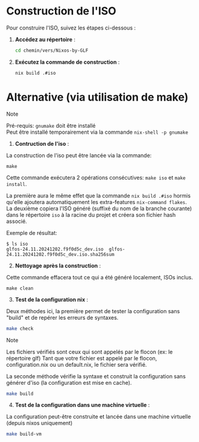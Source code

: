 # Construction de l'ISO

Pour construire l'ISO, suivez les étapes ci-dessous :

1. **Accédez au répertoire** :
   ```sh
   cd chemin/vers/Nixos-by-GLF
   ```

2. **Exécutez la commande de construction** :
   ```sh
   nix build .#iso 
   ```

# Alternative (via utilisation de make)

> [!NOTE]  
> Pré-requis: `gnumake` doit être installé  
> Peut être installé temporairement via la commande `nix-shell -p gnumake`  

1. **Contruction de l'iso** :

La construction de l'iso peut être lancée via la commande:  
   ```
   make
   ```

Cette commande exécutera 2 opérations consécutives: `make iso` et `make install`.  

La première aura le même effet que la commande `nix build .#iso` hormis qu'elle ajoutera automatiquement les extra-features `nix-command flakes`.  
La deuxième copiera l'ISO généré (suffixé du nom de la branche courante) dans le répertoire `iso` à la racine du projet et créera son fichier hash associé.  

Exemple de résultat:  
   ```
   $ ls iso
   glfos-24.11.20241202.f9f0d5c_dev.iso  glfos-24.11.20241202.f9f0d5c_dev.iso.sha256sum
   ```

2. **Nettoyage après la construction** : 

Cette commande effacera tout ce qui a été généré localement, ISOs inclus.  

   ```
   make clean
   ```

3. **Test de la configuration nix** : 

Deux méthodes ici, la première permet de tester la configuration sans "build" et de repérer les erreurs de syntaxes.

```bash
make check
```

> [!NOTE]
> Les fichiers vérifiés sont ceux qui sont appelés par le flocon (ex: le répertoire glf)
> Tant que votre fichier est appelé par le flocon, configuration.nix ou un default.nix, le fichier sera vérifié.

La seconde méthode vérifie la syntaxe et construit la configuration sans générer d'iso (la configuration est mise en cache).

```bash 
make build
```

4. **Test de la configuration dans une machine virtuelle** :

La configuration peut-être construite et lancée dans une machine virtuelle (depuis nixos uniquement)

```bash
make build-vm
```

